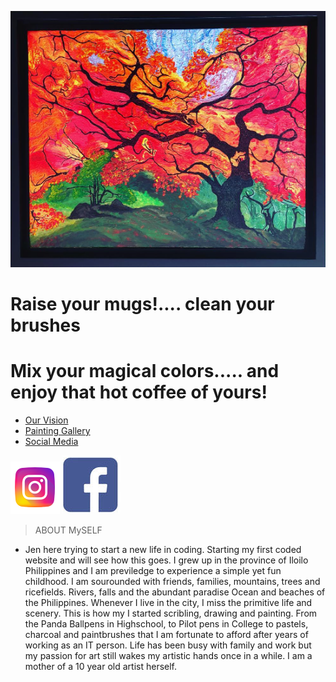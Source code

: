 <a href="http://2cupsofart.com"><img src="firetree.jpg" title="FireTree" alt="2cupsofart"></a>

# Raise your mugs!.... clean your brushes
# Mix your magical colors..... and enjoy that hot coffee of yours! 

- [Our Vision](#Vision) 
- [Painting Gallery](Gallery.md) 
- [Social Media](#socialmedia)

<a href="http://www.instagram.com/jenandjaina/"><img src="instagram.jpg" title="Instagaram" alt="Instalink"></a>
<a href="http://www.facebook.com/jen.tag.12/"><img src="Facebook Icon.PNG" title="Facebook" alt="FBlink"></a>

> ABOUT MySELF

- Jen here trying to start a new life in coding. Starting my first coded website and will see how this goes. 
I grew up in the province of Iloilo Philippines and I am previledge to experience a simple yet fun childhood. I am sourounded with friends, families, mountains, trees and ricefields. Rivers, falls and the abundant paradise Ocean and beaches of the Philippines. Whenever I live in the city, I miss the primitive life and scenery. This is how my I started scribling, drawing and painting. From the Panda Ballpens in Highschool, to Pilot pens in College to pastels, charcoal and paintbrushes that I am fortunate to afford after years of working as an IT person. Life has been busy with family and work but my passion for art still wakes my artistic hands once in a while. I am a mother of a 10 year old artist herself. 



